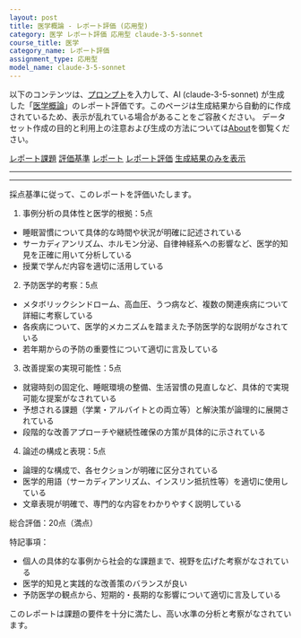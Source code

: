 ```yaml
---
layout: post
title: 医学概論 - レポート評価 (応用型)
category: 医学 レポート評価 応用型 claude-3-5-sonnet
course_title: 医学
category_name: レポート評価
assignment_type: 応用型
model_name: claude-3-5-sonnet
---
```


以下のコンテンツは、[プロンプト](http://127.0.0.1:8000/generated/医学/claude-3-5-sonnet/prompt_レポート評価-応用型.md)を入力して、AI (claude-3-5-sonnet) が生成した「[医学概論](/contents/医学/)」のレポート評価です。このページは生成結果から自動的に作成されているため、表示が乱れている場合があることをご容赦ください。
データセット作成の目的と利用上の注意および生成の方法については[About](/About)を御覧ください。

[レポート課題](../レポート課題-応用型)
[評価基準](../評価基準-応用型)
[レポート](../レポート-応用型)
[レポート評価](../レポート評価-応用型)
[生成結果のみを表示](http://127.0.0.1:8000/generated/医学/claude-3-5-sonnet/レポート評価-応用型.md)
  

***
***
  
採点基準に従って、このレポートを評価いたします。

1. 事例分析の具体性と医学的根拠：5点
- 睡眠習慣について具体的な時間や状況が明確に記述されている
- サーカディアンリズム、ホルモン分泌、自律神経系への影響など、医学的知見を正確に用いて分析している
- 授業で学んだ内容を適切に活用している

2. 予防医学的考察：5点
- メタボリックシンドローム、高血圧、うつ病など、複数の関連疾病について詳細に考察している
- 各疾病について、医学的メカニズムを踏まえた予防医学的な説明がなされている
- 若年期からの予防の重要性について適切に言及している

3. 改善提案の実現可能性：5点
- 就寝時刻の固定化、睡眠環境の整備、生活習慣の見直しなど、具体的で実現可能な提案がなされている
- 予想される課題（学業・アルバイトとの両立等）と解決策が論理的に展開されている
- 段階的な改善アプローチや継続性確保の方策が具体的に示されている

4. 論述の構成と表現：5点
- 論理的な構成で、各セクションが明確に区分されている
- 医学的用語（サーカディアンリズム、インスリン抵抗性等）を適切に使用している
- 文章表現が明確で、専門的な内容をわかりやすく説明している

総合評価：20点（満点）

特記事項：
- 個人の具体的な事例から社会的な課題まで、視野を広げた考察がなされている
- 医学的知見と実践的な改善策のバランスが良い
- 予防医学の観点から、短期的・長期的な影響について適切に言及している

このレポートは課題の要件を十分に満たし、高い水準の分析と考察がなされています。
